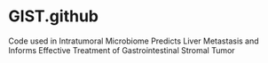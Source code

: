 # GIST.github
Code used in Intratumoral Microbiome Predicts Liver Metastasis and Informs Effective Treatment of Gastrointestinal Stromal Tumor
